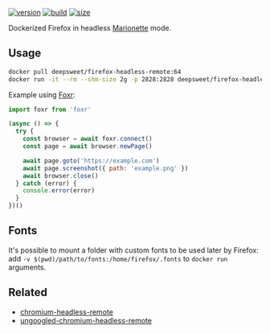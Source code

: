 [![version](https://img.shields.io/badge/firefox-64-green.svg?style=flat-square)](https://packages.ubuntu.com/cosmic/firefox) [![build](https://img.shields.io/docker/build/deepsweet/firefox-headless-remote.svg?label=build&style=flat-square)](https://hub.docker.com/r/deepsweet/firefox-headless-remote/) [![size](https://img.shields.io/microbadger/image-size/deepsweet/firefox-headless-remote.svg?label=size&style=flat-square)](https://microbadger.com/images/deepsweet/firefox-headless-remote)

Dockerized Firefox in headless [Marionette](https://vakila.github.io/blog/marionette-act-i-automation/) mode.

## Usage

```sh
docker pull deepsweet/firefox-headless-remote:64
docker run -it --rm --shm-size 2g -p 2828:2828 deepsweet/firefox-headless-remote:64
```

Example using [Foxr](https://github.com/deepsweet/foxr):

```js
import foxr from 'foxr'

(async () => {
  try {
    const browser = await foxr.connect()
    const page = await browser.newPage()

    await page.goto('https://example.com')
    await page.screenshot({ path: 'example.png' })
    await browser.close()
  } catch (error) {
    console.error(error)
  }
})()
```

## Fonts

It's possible to mount a folder with custom fonts to be used later by Firefox: add `-v $(pwd)/path/to/fonts:/home/firefox/.fonts` to `docker run` arguments.

## Related

* [chromium-headless-remote](https://github.com/deepsweet/chromium-headless-remote)
* [ungoogled-chromium-headless-remote](https://github.com/deepsweet/ungoogled-chromium-headless-remote)
